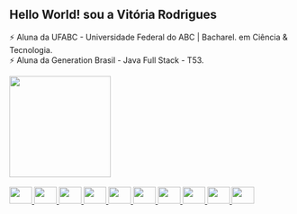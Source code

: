 <div align=>
<h2>Hello World! sou a Vitória Rodrigues <!--<img src= "https://raw.githubusercontent.com/kaueMarques/kaueMarques/master/hi.gif" width="30px"*/>-->
</div>
<div>
     
⚡ Aluna da UFABC - Universidade Federal do ABC | Bacharel. em Ciência & Tecnologia. <br>
⚡ Aluna da Generation Brasil - Java Full Stack - T53. <br>

 </div>
 <div>
  <a href="https://github.com/vitoriarodris26">
  <img height="180em" src="https://github-readme-stats.vercel.app/api?username=vitoriarodris26&show_icons=true&theme=tokyonight&include_all_commits=true&count_private=true"/>
  <!-- <img height="150em" src="https://github-readme-stats.vercel.app/api/top-langs/?username=vitoriarodris26&layout=compact&langs_count=7&theme=tokyonight"/>
</div> -->

 <div style="display: inline_block"><br>
  <i class="devicon-html5-plain colored"></i>
  <img src="https://cdn.jsdelivr.net/gh/devicons/devicon/icons/html5/html5-original.svg" height="30" width="40"  height="30" width="40" />

  <img src="https://cdn.jsdelivr.net/gh/devicons/devicon/icons/css3/css3-original.svg" height="30" width="40"  height="30" width="40" />
  <img src="https://cdn.jsdelivr.net/gh/devicons/devicon/icons/javascript/javascript-original.svg" height="30" width="40"  height="30" width="40" />
<img src="https://cdn.jsdelivr.net/gh/devicons/devicon/icons/angularjs/angularjs-plain.svg" height="30" width="40"  height="30" width="40" />
   <img src="https://cdn.jsdelivr.net/gh/devicons/devicon/icons/bootstrap/bootstrap-original.svg" height="30" width="40" />
   <img src="https://cdn.jsdelivr.net/gh/devicons/devicon/icons/figma/figma-original.svg"  height="30" width="40"  height="30" width="40" />
  <img src="https://cdn.jsdelivr.net/gh/devicons/devicon/icons/php/php-plain.svg" height="30" width="40"  />
<img src="https://cdn.jsdelivr.net/gh/devicons/devicon/icons/java/java-original.svg" height="30" width="40"  height="30" width="40"  />
  <img src="https://cdn.jsdelivr.net/gh/devicons/devicon/icons/spring/spring-original.svg" height="30" width="40"  height="30" width="40"  />
  <img src="https://cdn.jsdelivr.net/gh/devicons/devicon/icons/mysql/mysql-original.svg"  height="30" width="40"  height="30" width="40"/>
  




 
</div>
